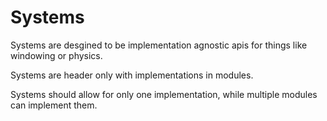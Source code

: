 # Systems

Systems are desgined to be implementation agnostic apis for things like windowing or physics.

Systems are header only with implementations in modules.

Systems should allow for only one implementation, while multiple modules can implement them.
